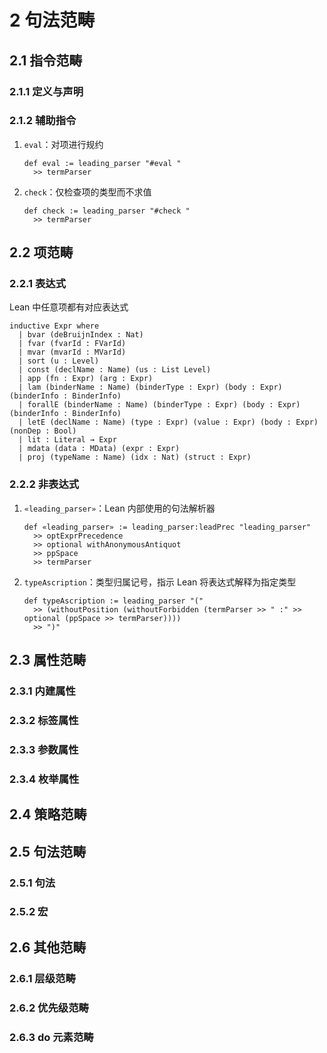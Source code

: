 # 2 句法范畴

## 2.1 指令范畴
### 2.1.1 定义与声明

### 2.1.2 辅助指令
1. `eval`：对项进行规约

    ```lean
    def eval := leading_parser "#eval "
      >> termParser
    ```

2. `check`：仅检查项的类型而不求值

    ```lean
    def check := leading_parser "#check "
      >> termParser
    ```

## 2.2 项范畴
### 2.2.1 表达式
Lean 中任意项都有对应表达式

```lean
inductive Expr where
  | bvar (deBruijnIndex : Nat)
  | fvar (fvarId : FVarId)
  | mvar (mvarId : MVarId)
  | sort (u : Level)
  | const (declName : Name) (us : List Level)
  | app (fn : Expr) (arg : Expr)
  | lam (binderName : Name) (binderType : Expr) (body : Expr) (binderInfo : BinderInfo)
  | forallE (binderName : Name) (binderType : Expr) (body : Expr) (binderInfo : BinderInfo)
  | letE (declName : Name) (type : Expr) (value : Expr) (body : Expr) (nonDep : Bool)
  | lit : Literal → Expr
  | mdata (data : MData) (expr : Expr)
  | proj (typeName : Name) (idx : Nat) (struct : Expr)
```

### 2.2.2 非表达式
1. `«leading_parser»`：Lean 内部使用的句法解析器

    ```lean
    def «leading_parser» := leading_parser:leadPrec "leading_parser"
      >> optExprPrecedence
      >> optional withAnonymousAntiquot
      >> ppSpace
      >> termParser
    ```

2. `typeAscription`：类型归属记号，指示 Lean 将表达式解释为指定类型

    ```lean
    def typeAscription := leading_parser "("
      >> (withoutPosition (withoutForbidden (termParser >> " :" >> optional (ppSpace >> termParser))))
      >> ")"
    ```

## 2.3 属性范畴
### 2.3.1 内建属性

### 2.3.2 标签属性

### 2.3.3 参数属性

### 2.3.4 枚举属性

## 2.4 策略范畴

## 2.5 句法范畴
### 2.5.1 句法

### 2.5.2 宏

## 2.6 其他范畴
### 2.6.1 层级范畴

### 2.6.2 优先级范畴

### 2.6.3 do 元素范畴
